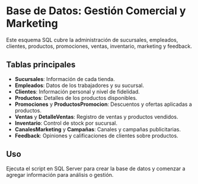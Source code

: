 # Base de Datos: Gestión Comercial y Marketing

Este esquema SQL cubre la administración de sucursales, empleados, clientes, productos, promociones, ventas, inventario, marketing y feedback.

## Tablas principales

- **Sucursales**: Información de cada tienda.
- **Empleados**: Datos de los trabajadores y su sucursal.
- **Clientes**: Información personal y nivel de fidelidad.
- **Productos**: Detalles de los productos disponibles.
- **Promociones** y **ProductosPromocion**: Descuentos y ofertas aplicadas a productos.
- **Ventas** y **DetalleVentas**: Registro de ventas y productos vendidos.
- **Inventario**: Control de stock por sucursal.
- **CanalesMarketing** y **Campañas**: Canales y campañas publicitarias.
- **Feedback**: Opiniones y calificaciones de clientes sobre productos.

## Uso

Ejecuta el script en SQL Server para crear la base de datos y comenzar a agregar información para análisis o gestión.

